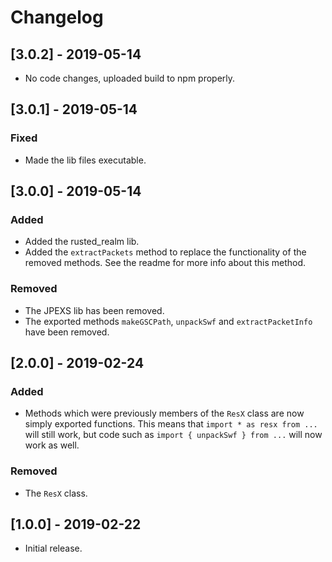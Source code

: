 # Changelog

## [3.0.2] - 2019-05-14

+ No code changes, uploaded build to npm properly.

## [3.0.1] - 2019-05-14

### Fixed

+ Made the lib files executable.

## [3.0.0] - 2019-05-14

### Added

+ Added the rusted_realm lib.
+ Added the `extractPackets` method to replace the functionality of the removed methods. See the readme for more info about this method.

### Removed

+ The JPEXS lib has been removed.
+ The exported methods `makeGSCPath`, `unpackSwf` and `extractPacketInfo` have been removed.

## [2.0.0] - 2019-02-24

### Added

+ Methods which were previously members of the `ResX` class are now simply exported functions. This means that `import * as resx from ...` will still work, but code such as `import { unpackSwf } from ...` will now work as well.

### Removed

+ The `ResX` class.

## [1.0.0] - 2019-02-22

+ Initial release.
